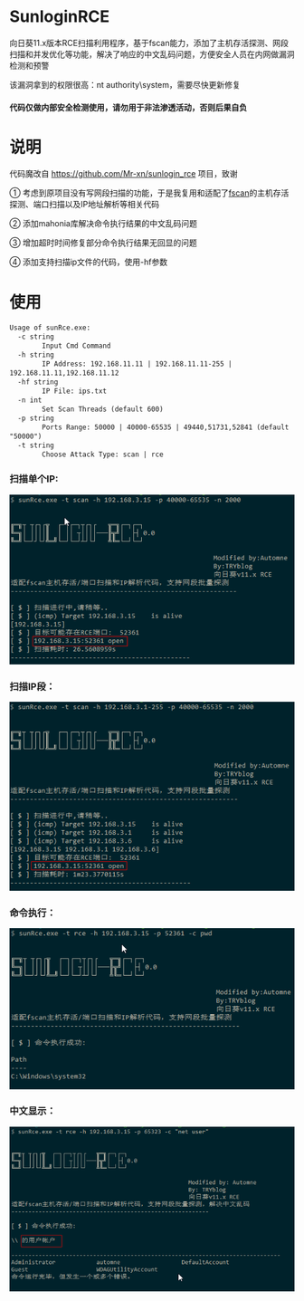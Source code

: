 # SunloginRCE

向日葵11.x版本RCE扫描利用程序，基于fscan能力，添加了主机存活探测、网段扫描和并发优化等功能，解决了响应的中文乱码问题，方便安全人员在内网做漏洞检测和预警

该漏洞拿到的权限很高：nt authority\system，需要尽快更新修复

#### 代码仅做内部安全检测使用，请勿用于非法渗透活动，否则后果自负

# 说明

代码魔改自 https://github.com/Mr-xn/sunlogin_rce 项目，致谢  

① 考虑到原项目没有写网段扫描的功能，于是我复用和适配了[fscan](https://github.com/shadow1ng/fscan)的主机存活探测、端口扫描以及IP地址解析等相关代码

② 添加mahonia库解决命令执行结果的中文乱码问题

③ 增加超时时间修复部分命令执行结果无回显的问题

④ 添加支持扫描ip文件的代码，使用-hf参数


# 使用

```
Usage of sunRce.exe:
  -c string
        Input Cmd Command
  -h string
        IP Address: 192.168.11.11 | 192.168.11.11-255 | 192.168.11.11,192.168.11.12
  -hf string
        IP File: ips.txt
  -n int
        Set Scan Threads (default 600)
  -p string
        Ports Range: 50000 | 40000-65535 | 49440,51731,52841 (default "50000")
  -t string
        Choose Attack Type: scan | rce
```
### 扫描单个IP:  
![scanone](https://github.com/ce-automne/SunloginRCE/blob/main/scanone.png)
### 扫描IP段：  
![scanmore](https://github.com/ce-automne/SunloginRCE/blob/main/scanmore.png) 
### 命令执行：   
![exp](https://github.com/ce-automne/SunloginRCE/blob/main/exp.png)
### 中文显示：
![display](https://github.com/ce-automne/SunloginRCE/blob/main/display.png)
